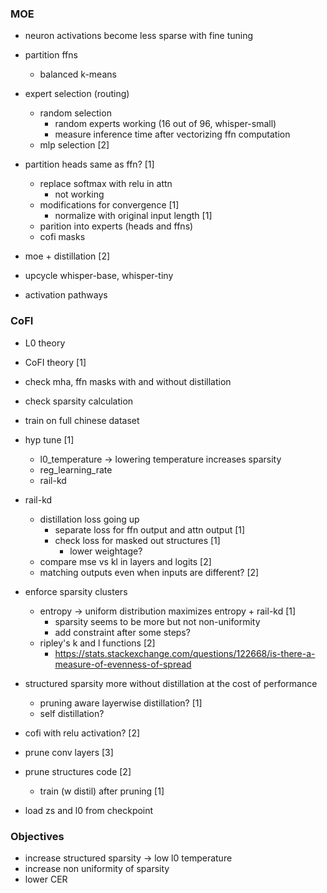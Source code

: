 ### MOE

- neuron activations become less sparse with fine tuning

- partition ffns
	- balanced k-means

- expert selection (routing)
	- random selection
		- random experts working (16 out of 96, whisper-small)
		- measure inference time after vectorizing ffn computation
	- mlp selection [2]

- partition heads same as ffn?  [1]
	- replace softmax with relu in attn
		- not working
	- modifications for convergence [1]
		- normalize with original input length [1]
	- parition into experts (heads and ffns)
	- cofi masks

- moe + distillation  [2]

- upcycle whisper-base, whisper-tiny

- activation pathways


### CoFI

- L0 theory
- CoFI theory [1]

- check mha, ffn masks with and without distillation
- check sparsity calculation

- train on full chinese dataset

- hyp tune [1]
	- l0_temperature -> lowering temperature increases sparsity
	- reg_learning_rate
	- rail-kd

- rail-kd
	- distillation loss going up
		- separate loss for ffn output and attn output [1]
		- check loss for masked out structures [1]
			- lower weightage?
	- compare mse vs kl in layers and logits [2]
	- matching outputs even when inputs are different? [2]

- enforce sparsity clusters 
	- entropy -> uniform distribution maximizes entropy + rail-kd [1]
		- sparsity seems to be more but not non-uniformity
		- add constraint after some steps?
	- ripley's k and l functions  [2]
		- https://stats.stackexchange.com/questions/122668/is-there-a-measure-of-evenness-of-spread

- structured sparsity more without distillation at the cost of performance
	- pruning aware layerwise distillation?  [1]
	- self distillation?

- cofi with relu activation? [2]

- prune conv layers [3]

- prune structures code [2]
	- train (w distil) after pruning [1]

- load zs and l0 from checkpoint


### Objectives

- increase structured sparsity -> low l0 temperature
- increase non uniformity of sparsity
- lower CER

